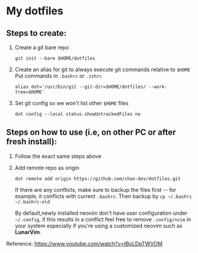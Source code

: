# My dotfiles

## Steps to create:
1. Create a git bare repo
    ```
    git init --bare $HOME/dotfiles
    ```

2.  Create an alias for git to always execute git commands relative to `$HOME`
    Put commands in `.bashrc` or `.zshrc`
    ```
    alias dot='/usr/bin/git --git-dir=$HOME/dotfiles/ --work-tree=$HOME'
    ```

3. Set git config so we won't list other `$HOME` files
    ```
    dot config --local status.showUntrackedFiles no
    ```

## Steps on how to use (i.e, on other PC or after fresh install):
1. Follow the exact same steps above
2. Add remote repo as origin
   ```
   dot remote add origin https://github.com/chan-dev/dotfiles.git
   ```
    If there are any conflicts, make sure to backup the files first -- for example, it conflicts with current `.bashrc`.
    Then backup by `cp ~/.bashrc ~/.bashrc-old`

    By default,newly installed neovim don't have user configuration under `~/.config`,
    if this results in a conflict feel free to remove `.config/nvim` in your system especially
    if you're using a customized neovim such as **LunarVim**.

Reference:
https://www.youtube.com/watch?v=tBoLDpTWVOM

